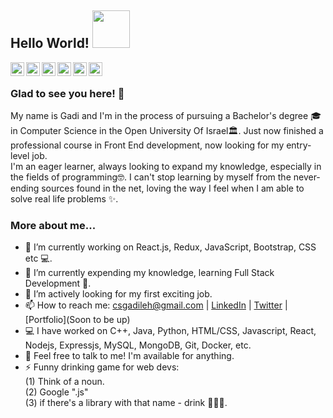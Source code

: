 ## Hello World! <img src="https://media.giphy.com/media/dyk1xmJbZMXj0aK0q3/giphy.gif" width="60px"></h2>

<a href="https://twitter.com/csgadileh" target="_blank">
  <img align="left" alt="Gadi's Twitter" width="22px" src="https://cdn.jsdelivr.net/npm/simple-icons@v3/icons/twitter.svg" />
</a>
<a href="https://www.linkedin.com/in/gadileh/" target="_blank">
  <img align="left" alt="Gadi's Linkdein" width="22px" src="https://cdn.jsdelivr.net/npm/simple-icons@v3/icons/linkedin.svg" />
</a>
<a href="https://github.com/gidonleh" target="_blank">
  <img align="left" alt="Gadi's Github" width="22px" src="https://cdn.jsdelivr.net/npm/simple-icons@v3/icons/github.svg" />
</a>
<a href="https://www.instagram.com/gidileh3410/" target="_blank">
  <img align="left" alt="Pavan's Instagram" width="22px" src="https://cdn.jsdelivr.net/npm/simple-icons@v3/icons/instagram.svg" />
</a>
<a href="https://www.facebook.com/gadile/" target="_blank">
  <img align="left" alt="Pavan's Facebook" width="22px" src="https://cdn.jsdelivr.net/npm/simple-icons@v3/icons/facebook.svg" />
</a>
<a href="https://codepen.io/gadi_lehmann">
  <img align="left" alt="Pavan's Hackerrank" width="22px" src="https://upload.wikimedia.org/wikipedia/commons/4/43/Codepen_%28CoreUI_Icons_v1.0.0%29.svg" />
</a>

<br />

### Glad to see you here! 🤩 

My name is Gadi and I'm in the process of pursuing a Bachelor's degree 🎓 in Computer Science in the Open University Of Israel🏛. Just now finished a professional course in Front End development, now looking for my entry-level job.  
I'm an eager learner, always looking to expand my knowledge, especially in the fields of programming🤓. I can't stop learning by myself from the never-ending sources found in the net, loving the way I feel when I am able to solve real life problems ✨. 

### More about me...

- 🔭 I’m currently working on React.js, Redux, JavaScript, Bootstrap, CSS etc 💻.
- 🌱 I’m currently expending my knowledge, learning Full Stack Development 🚀.
- 👯 I’m actively looking for my first exciting job.
- 📫 How to reach me: csgadileh@gmail.com | [LinkedIn](https://www.linkedin.com/in/gadileh/) | [Twitter](https://twitter.com/csgadileh) | [Portfolio](Soon to be up)
- 💻 I have worked on C++, Java, Python, HTML/CSS, Javascript, React, Nodejs, Expressjs, MySQL, MongoDB, Git, Docker, etc.
- 💬 Feel free to talk to me! I'm available for anything.
- ⚡ Funny drinking game for web devs: <br />
(1) Think of a noun. <br />
(2) Google "<noun>.js" <br />
(3) if there's a library with that name - drink 👨‍💻🤣. <br />


